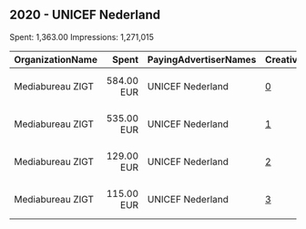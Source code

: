 ## 2020 - UNICEF Nederland 
Spent: 1,363.00
Impressions: 1,271,015

|OrganizationName|Spent|PayingAdvertiserNames|CreativeUrls|Impressions|Genders|AgeBrackets|CountryCodes|BillingAddresses|CandidateBallotInformation|
|:---|---:|:---|:---|---:|:---|:---|:---|:---|:---|
|Mediabureau ZIGT|584.00 EUR|UNICEF Nederland|[0](https://www.snap.com/political-ads/asset/fc4660fa739d44f523e892cb41ae80e74777210cfcc5d2c356e069d81b617436?mediaType=mp4)|517,243||16-|netherlands|"Polarisavenue 175,Hoofddorp,2132 JJ ,NL"||
|Mediabureau ZIGT|535.00 EUR|UNICEF Nederland|[1](https://www.snap.com/political-ads/asset/73f84e46fe2f56ff1601ae3ffdeceee569cb268067bc68c89e5f115999cb922c?mediaType=mp4)|510,587||16-|netherlands|"Polarisavenue 175,Hoofddorp,2132 JJ ,NL"||
|Mediabureau ZIGT|129.00 EUR|UNICEF Nederland|[2](https://www.snap.com/political-ads/asset/73f84e46fe2f56ff1601ae3ffdeceee569cb268067bc68c89e5f115999cb922c?mediaType=mp4)|137,303||16-|netherlands|"Polarisavenue 175,Hoofddorp,2132 JJ ,NL"||
|Mediabureau ZIGT|115.00 EUR|UNICEF Nederland|[3](https://www.snap.com/political-ads/asset/fc4660fa739d44f523e892cb41ae80e74777210cfcc5d2c356e069d81b617436?mediaType=mp4)|105,882||16-|netherlands|"Polarisavenue 175,Hoofddorp,2132 JJ ,NL"||
